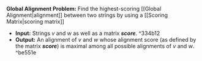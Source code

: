 **Global Alignment Problem:** Find the highest-scoring [[Global Alignment|alignment]] between two strings by using a [[Scoring Matrix|scoring matrix]]
- **Input:** Strings $v$ and $w$ as well as a matrix ***score***. ^334b12
- **Output:** An alignment of  $v$ and $w$ whose alignment score (as defined by the matrix ***score***) is maximal among all possible alignments of  $v$ and $w$. ^be551e